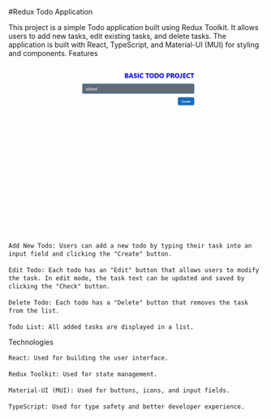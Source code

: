 #Redux Todo Application

This project is a simple Todo application built using Redux Toolkit. It allows users to add new tasks, edit existing tasks, and delete tasks. The application is built with React, TypeScript, and Material-UI (MUI) for styling and components.
Features

![Demo](/public/todo.gif)

    Add New Todo: Users can add a new todo by typing their task into an input field and clicking the "Create" button.

    Edit Todo: Each todo has an "Edit" button that allows users to modify the task. In edit mode, the task text can be updated and saved by clicking the "Check" button.

    Delete Todo: Each todo has a "Delete" button that removes the task from the list.

    Todo List: All added tasks are displayed in a list.

Technologies

    React: Used for building the user interface.

    Redux Toolkit: Used for state management.

    Material-UI (MUI): Used for buttons, icons, and input fields.

    TypeScript: Used for type safety and better developer experience.
